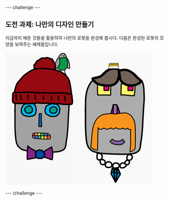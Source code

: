 --- challenge ---

## 도전 과제: 나만의 디자인 만들기

지금까지 배운 것들을 활용하여 나만의 로봇을 완성해 봅시다. 다음은 완성된 로봇의 모양을 보여주는 예제들입니다.

![스크린샷](images/robot-examples.png)

--- /challenge ---